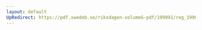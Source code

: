 ```yaml
---
layout: default
UpRedirect: https://pdf.swedeb.se/riksdagen-volumeG-pdf/199091/reg_199091/reg_199091_0488.pdf
---
```

